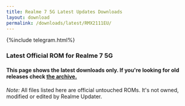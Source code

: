 ```yaml
---
title: Realme 7 5G Latest Updates Downloads
layout: download
permalink: /downloads/latest/RMX2111EU/
---
```

<script>
    $(document).ready(function () {
        loadLatest("RMX2111EU");
    });
</script>

{%include telegram.html%}

<div class="col-12 mx-auto">
    <h3 class="title bg-light p-2 rounded">Latest Official ROM for Realme 7 5G</h3>
    <h4>This page shows the latest downloads only. If you're looking for old releases check
        <a href="/downloads/archive/RMX2111EU/">the archive.</a></h4>
    <p><i>Note: </i>All files listed here are official untouched ROMs.
        It's not owned, modified or edited by Realme Updater.</p>
    <div id="downloads">
    </div>
</div>